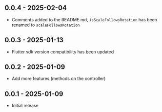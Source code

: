 ## 0.0.4 - 2025-02-04

- Comments added to the README.md, `isScaleFollowsRotation` has been renamed to `scaleFollowsRotation`

## 0.0.3 - 2025-01-13

- Flutter sdk version compatibility has been updated

## 0.0.2 - 2025-01-09

- Add more features (methods on the controller)

## 0.0.1 - 2025-01-09

- Initial release
